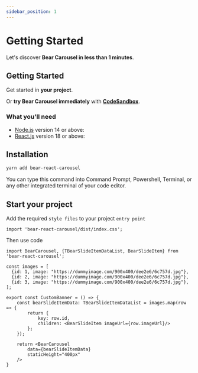 ```yaml
---
sidebar_position: 1
---
```


# Getting Started

Let's discover **Bear Carousel in less than 1 minutes**.

## Getting Started

Get started in **your project**.

Or **try Bear Carousel immediately** with **[CodeSandbox](https://codesandbox.io/s/bear-react-carousel-9h6eu?file=/src/CustomCarousel.tsx)**.

### What you'll need

- [Node.js](https://nodejs.org/en/download/) version 14 or above:
- [React.js](https://react.dev/) version 18 or above:

## Installation

```bash
yarn add bear-react-carousel
```
You can type this command into Command Prompt, Powershell, Terminal, or any other integrated terminal of your code editor.

## Start your project

Add the required `style files` to your project `entry point`

```tsx
import 'bear-react-carousel/dist/index.css';
```

Then use code

```tsx
import BearCarousel, {TBearSlideItemDataList, BearSlideItem} from 'bear-react-carousel';

const images = [
  {id: 1, image: "https://dummyimage.com/900x400/dee2e6/6c757d.jpg"},
  {id: 2, image: "https://dummyimage.com/900x400/dee2e6/6c757d.jpg"},
  {id: 3, image: "https://dummyimage.com/900x400/dee2e6/6c757d.jpg"},
];

export const CustomBanner = () => {
    const bearSlideItemData: TBearSlideItemDataList = images.map(row => {
        return {
            key: row.id,
            children: <BearSlideItem imageUrl={row.imageUrl}/>
        };
    });

    return <BearCarousel 
        data={bearSlideItemData} 
        staticHeight="400px"
    />
}
```
